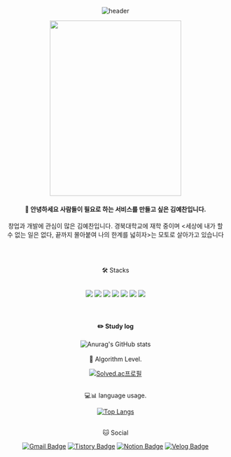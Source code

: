 <div align='center'>
  
![header](https://capsule-render.vercel.app/api?type=waving&text=WHO%20AM%20I%20?&fontSize=20&fontColor=FFFFFF&animation=fadeIn&fontAlign=90&fontAlignY=20&color=auto)

<img src="https://file.notion.so/f/f/ea78fc73-93db-4ae7-9fbd-4f592bef1425/a43d1b57-5936-4899-a2dd-beaef91b970d/%ED%94%84%EB%A1%9C%ED%95%842.jpg?id=7d7d4964-90f9-495e-97af-58c841c9acbc&table=block&spaceId=ea78fc73-93db-4ae7-9fbd-4f592bef1425&expirationTimestamp=1706817600000&signature=JxyL8r5xBPGo1c0_gj4CRtT5UVO7a8NrEnA87J2zoko&downloadName=%ED%94%84%EB%A1%9C%ED%95%842.jpg" width="300" height="400" />

####  :wave: 안녕하세요 사람들이 필요로 하는 서비스를 만들고 싶은 김예찬입니다.

창업과 개발에 관심이 많은 김예찬입니다. 경북대학교에 재학 중이며
<세상에 내가 할 수 없는 일은 없다, 끝까지 몰아붙여 나의 한계를 넓히자>는 모토로 살아가고 있습니다


  <br/>
  <br/>
  
🛠️ Stacks

 <br/>
  
<img src="https://img.shields.io/badge/CSS-1572B6?style=for-the-badge&logo=css3&logoColor=white">
<img src="https://img.shields.io/badge/HTML5-E34F26?style=for-the-badge&logo=html5&logoColor=white">
<img src="https://img.shields.io/badge/JAVASCRIPT-F7DF1E?style=for-the-badge&logo=javascript&logoColor=white">
<img src="https://img.shields.io/badge/REACT-61DAFB?style=for-the-badge&logo=react&logoColor=white">
<img src="https://img.shields.io/badge/NODEJS-339933?style=for-the-badge&logo=node.js&logoColor=white">
<img src="https://img.shields.io/badge/EJS-B4CA65?style=for-the-badge&logo=ejs&logoColor=white">
<img src="https://img.shields.io/badge/PYTHON-3776AB?style=for-the-badge&logo=python&logoColor=white">

<br/>

  <br/>
   <br/>

#### :pencil2: Study log
  
![Anurag's GitHub stats](https://github-readme-stats.vercel.app/api?username=Yeachan-Kim&show_icons=true&theme=radical)
<br/>
<br/>
🏅 Algorithm Level.

[![Solved.ac프로필](http://mazassumnida.wtf/api/v2/generate_badge?boj=ghaeun1009)](https://solved.ac/ghaeun1009)
<br/>
<br/>

💻📊 language usage.

[![Top Langs](https://github-readme-stats.vercel.app/api/top-langs/?username=Yeachan-Kim&layout=donut)](https://github.com/anuraghazra/github-readme-stats)
<br/>
<br/>



🐱 Social

[![Gmail Badge](https://img.shields.io/badge/Gmail-d14836?style=flat-square&logo=Gmail&logoColor=white&link=mailto:ghaeun1009@gmail.com)](ghaeun1009@gmail.com)
[![Tistory Badge](https://img.shields.io/badge/Tistory-000000?style=flat-square&logo=Tistory&logoColor=white&link=https://yescold.tistory.com/)](https://yescold.tistory.com/)
[![Notion Badge](https://img.shields.io/badge/Notion-000000?style=flat-square&logo=Notion&logoColor=white&link=https://polarized-salt-eb3.notion.site/55732d8f2b264ff890c04384cc5d8fe3?pvs=4)](https://polarized-salt-eb3.notion.site/55732d8f2b264ff890c04384cc5d8fe3?pvs=4)
[![Velog Badge](https://img.shields.io/badge/Velog-20C997?style=flat-square&logo=Velog&logoColor=white&link=https://velog.io/@mo_ta)](https://velog.io/@mo_ta)

</div>

<!--
**Yeachan-Kim/Yeachan-Kim** is a ✨ _special_ ✨ repository because its `README.md` (this file) appears on your GitHub profile.
&text=안녕하세요%20김예찬입니다.&fontSize=20&animation=fadeIn&fontAlign=85&fontAlignY=20
Here are some ideas to get you started:
![프로필 이미지](https://github.com/Yeachan-Kim/Yeachan-Kim/assets/52204621/af76ff93-90e9-4565-958c-c60c1b2bf869)
- 🔭 I’m currently working on ...
- 🌱 I’m currently learning ...
- 👯 I’m looking to collaborate on ...
- 🤔 I’m looking for help with ...
- 💬 Ask me about ...
- 📫 How to reach me: ...
- 😄 Pronouns: ...
- ⚡ Fun fact: ...
-->
